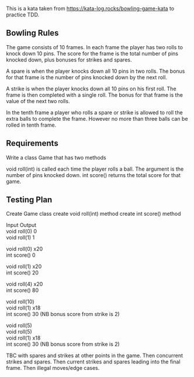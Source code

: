 This is a kata taken from https://kata-log.rocks/bowling-game-kata to practice TDD.

## Bowling Rules

The game consists of 10 frames. In each frame the player has two rolls to knock down 10 pins. The score for the frame is the total number of pins knocked down, plus bonuses for strikes and spares.

A spare is when the player knocks down all 10 pins in two rolls. The bonus for that frame is the number of pins knocked down by the next roll.

A strike is when the player knocks down all 10 pins on his first roll. The frame is then completed with a single roll. The bonus for that frame is the value of the next two rolls.

In the tenth frame a player who rolls a spare or strike is allowed to roll the extra balls to complete the frame. However no more than three balls can be rolled in tenth frame.

## Requirements

Write a class Game that has two methods

void roll(int) is called each time the player rolls a ball. The argument is the number of pins knocked down.
int score() returns the total score for that game.

## Testing Plan

Create Game class
create void roll(int) method
create int score() method

Input Output<br>
void roll(0) 0 <br>
void roll(1) 1 <br>

void roll(0) x20 <br>
int score() 0 <br>

void roll(1) x20 <br>
int score() 20 <br>

void roll(4) x20 <br>
int score() 80 <br>

void roll(10) <br>
void roll(1) x18 <br>
int score() 30 (NB bonus score from strike is 2) <br>

void roll(5) <br>
void roll(5) <br>
void roll(1) x18 <br>
int score() 30 (NB bonus score from strike is 2) <br>

TBC with spares and strikes at other points in the game. Then concurrent strikes and spares. Then current strikes and spares leading into the final frame. Then illegal moves/edge cases.
